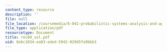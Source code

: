 ```yaml
---
content_type: resource
description: ''
file: null
file_location: /coursemedia/6-041-probabilistic-systems-analysis-and-applied-probability-spring-2006/8ebc1034ea83eded5942029d5fa9bbb3_rec09_sol.pdf
file_type: application/pdf
resourcetype: Document
title: rec09_sol.pdf
uid: 8ebc1034-ea83-eded-5942-029d5fa9bbb3
---
```

